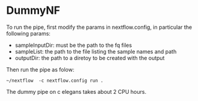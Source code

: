 # DummyNF

To run the pipe, first modify the params in nextflow.config, in particular the following params:

- sampleInputDir: must be the path to the fq files
- sampleList: the path to the file listing the sample names and path
- outputDir: the path to a diretoy to be created with the output

Then run the pipe as folow:

```shell
~/nextflow  -c nextflow.config run .
```



The dummy pipe on c elegans takes about 2 CPU hours.






